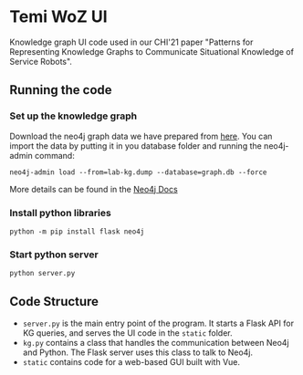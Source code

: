 # Temi WoZ UI
Knowledge graph UI code used in our CHI'21 paper "Patterns for Representing Knowledge Graphs to Communicate Situational Knowledge of Service Robots".

## Running the code

### Set up the knowledge graph
Download the neo4j graph data we have prepared from [here](https://github.com/shaunabanana/temi-woz-frontend/raw/master/data/lab-kg.dump). You can import the data by putting it in you database folder and running the neo4j-admin command:
```
neo4j-admin load --from=lab-kg.dump --database=graph.db --force
```
More details can be found in the [Neo4j Docs](https://neo4j.com/docs/operations-manual/current/tools/dump-load/)


### Install python libraries
```
python -m pip install flask neo4j
```

### Start python server
```
python server.py
```

## Code Structure
* `server.py` is the main entry point of the program. It starts a Flask API for KG queries, and serves the UI code in the `static` folder.
* `kg.py` contains a class that handles the communication between Neo4j and Python. The Flask server uses this class to talk to Neo4j.
* `static` contains code for a web-based GUI built with Vue.
